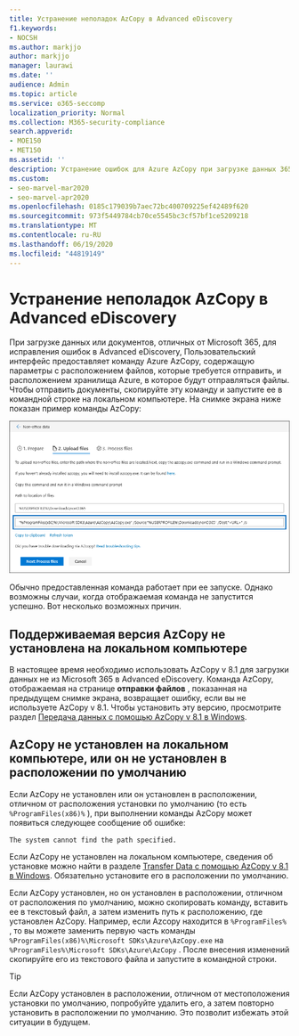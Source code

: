 ```yaml
---
title: Устранение неполадок AzCopy в Advanced eDiscovery
f1.keywords:
- NOCSH
ms.author: markjjo
author: markjjo
manager: laurawi
ms.date: ''
audience: Admin
ms.topic: article
ms.service: o365-seccomp
localization_priority: Normal
ms.collection: M365-security-compliance
search.appverid:
- MOE150
- MET150
ms.assetid: ''
description: Устранение ошибок для Azure AzCopy при загрузке данных 365, не относящихся к Office, для исправления ошибок в Advanced eDiscovery.
ms.custom:
- seo-marvel-mar2020
- seo-marvel-apr2020
ms.openlocfilehash: 0185c179039b7aec72bc400709225ef42489f620
ms.sourcegitcommit: 973f5449784cb70ce5545bc3cf57bf1ce5209218
ms.translationtype: MT
ms.contentlocale: ru-RU
ms.lasthandoff: 06/19/2020
ms.locfileid: "44819149"
---
```

# <a name="troubleshoot-azcopy-in-advanced-ediscovery"></a>Устранение неполадок AzCopy в Advanced eDiscovery

При загрузке данных или документов, отличных от Microsoft 365, для исправления ошибок в Advanced eDiscovery, Пользовательский интерфейс предоставляет команду Azure AzCopy, содержащую параметры с расположением файлов, которые требуется отправить, и расположением хранилища Azure, в которое будут отправляться файлы. Чтобы отправить документы, скопируйте эту команду и запустите ее в командной строке на локальном компьютере.  На снимке экрана ниже показан пример команды AzCopy:

![Отправка файлов, отличных от Microsoft 365](../media/46ba68f6-af11-4e70-bb91-5fc7973516e3.png)

Обычно предоставленная команда работает при ее запуске. Однако возможны случаи, когда отображаемая команда не запустится успешно. Вот несколько возможных причин.

## <a name="the-supported-version-of-azcopy-isnt-installed-on-the-local-computer"></a>Поддерживаемая версия AzCopy не установлена на локальном компьютере

В настоящее время необходимо использовать AzCopy v 8.1 для загрузки данных не из Microsoft 365 в Advanced eDiscovery. Команда AzCopy, отображаемая на странице **отправки файлов** , показанная на предыдущем снимке экрана, возвращает ошибку, если вы не используете AzCopy v 8.1. Чтобы установить эту версию, просмотрите раздел [Передача данных с помощью AzCopy v 8.1 в Windows](https://docs.microsoft.com/previous-versions/azure/storage/storage-use-azcopy).

## <a name="azcopy-isnt-installed-on-the-local-computer-or-its-not-installed-in-the-default-location"></a>AzCopy не установлен на локальном компьютере, или он не установлен в расположении по умолчанию

Если AzCopy не установлен или он установлен в расположении, отличном от расположения установки по умолчанию (то есть `%ProgramFiles(x86)%` ), при выполнении команды AzCopy может появиться следующее сообщение об ошибке:

    The system cannot find the path specified.

Если AzCopy не установлен на локальном компьютере, сведения об установке можно найти в разделе [Transfer Data с помощью AzCopy v 8.1 в Windows](https://docs.microsoft.com/previous-versions/azure/storage/storage-use-azcopy). Обязательно установите его в расположении по умолчанию.

Если AzCopy установлен, но он установлен в расположении, отличном от расположения по умолчанию, можно скопировать команду, вставить ее в текстовый файл, а затем изменить путь к расположению, где установлен AzCopy. Например, если Azcopy находится в `%ProgramFiles%` , то вы можете заменить первую часть команды `%ProgramFiles(x86)%\Microsoft SDKs\Azure\AzCopy.exe` на `%ProgramFiles%\Microsoft SDKs\Azure\AzCopy` . После внесения изменений скопируйте его из текстового файла и запустите в командной строки.

> [!TIP]
> Если AzCopy установлен в расположении, отличном от местоположения установки по умолчанию, попробуйте удалить его, а затем повторно установить в расположении по умолчанию. Это позволит избежать этой ситуации в будущем.
